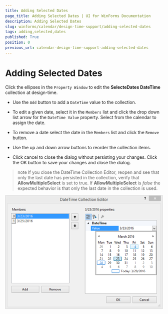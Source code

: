 ```yaml
---
title: Adding Selected Dates
page_title: Adding Selected Dates | UI for WinForms Documentation
description: Adding Selected Dates
slug: winforms/calendar/design-time-support/adding-selected-dates
tags: adding,selected,dates
published: True
position: 0
previous_url: calendar-design-time-support-adding-selected-dates
---
```


# Adding Selected Dates


Click the ellipses in the `Property Window` to edit the __SelecteDates DateTime__ collection at design-time. 

* Use the `Add` button to add a `DateTime` value to the collection.
            

* To edit a given date, select it in the `Members` list and click the drop down list arrow for the `DateTime Value` property. Select from the calendar to assign the date.
            

* To remove a date select the date in the `Members` list and click the `Remove` button.
            

* Use the up and down arrow buttons to reorder the collection items.
            

* Click cancel to close the dialog without persisting your changes. Click the OK button to save your changes and close the dialog. 

>note If you close the DateTime Collection Editor, reopen and see that only the last date has persisted in the collection, verify that __AllowMultipleSelect__ is set to true. If __AllowMultipleSelect__ is *false* the expected behavior is that only the last date in the collection is used.
>

![calendar-design-time-support-adding-selected-dates 001](images/calendar-design-time-support-adding-selected-dates001.png)
